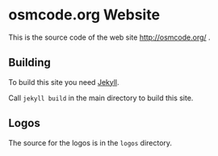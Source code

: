 
# osmcode.org Website

This is the source code of the web site http://osmcode.org/ .

## Building

To build this site you need [Jekyll](https://jekyllrb.com/).

Call ```jekyll build``` in the main directory to build this site.

## Logos

The source for the logos is in the `logos` directory.

